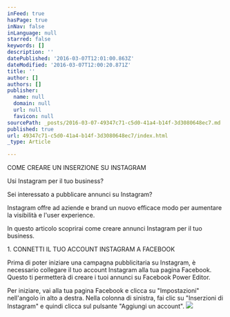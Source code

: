 ```yaml
---
inFeed: true
hasPage: true
inNav: false
inLanguage: null
starred: false
keywords: []
description: ''
datePublished: '2016-03-07T12:01:00.863Z'
dateModified: '2016-03-07T12:00:20.871Z'
title: ''
author: []
authors: []
publisher:
  name: null
  domain: null
  url: null
  favicon: null
sourcePath: _posts/2016-03-07-49347c71-c5d0-41a4-b14f-3d3080648ec7.md
published: true
url: 49347c71-c5d0-41a4-b14f-3d3080648ec7/index.html
_type: Article

---
```

COME CREARE UN INSERZIONE SU INSTAGRAM

Usi Instagram per il tuo business?

Sei interessato a pubblicare annunci su Instagram?

Instagram offre ad aziende e brand un nuovo efficace modo per aumentare la visibilità e l'user experience.

In questo articolo scoprirai come creare annunci Instagram per il tuo business.

1\. CONNETTI IL TUO ACCOUNT INSTAGRAM A FACEBOOK

Prima di poter iniziare una campagna pubblicitaria su Instagram, è necessario collegare il tuo account Instagram alla tua pagina Facebook. Questo ti permetterà di creare i tuoi annunci su Facebook Power Editor.

Per iniziare, vai alla tua pagina Facebook e clicca su "Impostazioni" nell'angolo in alto a destra. Nella colonna di sinistra, fai clic su "Inserzioni di Instagram" e quindi clicca sul pulsante "Aggiungi un account".
![](https://the-grid-user-content.s3-us-west-2.amazonaws.com/74b059df-ee97-48b5-864a-ee4710fc9969.png)